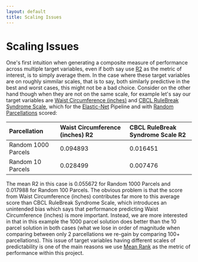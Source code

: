```yaml
---
layout: default
title: Scaling Issues
---
```


# Scaling Issues

One's first intuition when generating a composite measure of performance across multiple target variables, even if both
say use [R2](https://scikit-learn.org/stable/modules/generated/sklearn.metrics.r2_score.html#sklearn.metrics.r2_score)
as the metric of interest, is to simply average them. In the case where these target variables
are on roughly simmilar scales, that is to say, both similarly predictive in the best and worst cases, this might not be a bad
choice. Consider on the other hand though when they are not on the same scale, for example let's say our target variables are
[Waist Circumference (inches)](./target_variables#waist-circumference-inches)
and [CBCL RuleBreak Syndrome Scale](./target_variables#cbcl-rulebreak-syndrome-scale),
which for the [Elastic-Net](./ml_pipelines#elastic-net) Pipeline
and with [Random Parcellations](./parcellations#random-parcellations)
scored:


| Parcellation                 | Waist Circumference (inches) R2 | CBCL RuleBreak Syndrome Scale R2 |
|:-----------------------------|:--------------------------------|:---------------------------------|
|Random 1000 Parcels           | 0.094893                        | 0.016451                         |
|Random 10 Parcels             | 0.028499                        | 0.007476                         |


The mean R2 in this case is 0.055672 for Random 1000 Parcels and 0.017988 for Random 100 Parcels.
The obvious problem is that the score from Waist Circumference (inches) contributes far
more to this average score than CBCL RuleBreak Syndrome Scale,
which introduces an unintended bias which says that performance
predicting Waist Circumference (inches) is more important. Instead, we are more interested in that
in this example the 1000 parcel solution does better than the 10 parcel solution in both cases (what we lose
in order of magnitude when comparing between only 2 parcellations we re-gain by comparing 100+ parcellations). This
issue of target variables having different scales of predictability is one of the main reasons we use
[Mean Rank](./results_intro#mean-rank) as the metric of performance within this project.
